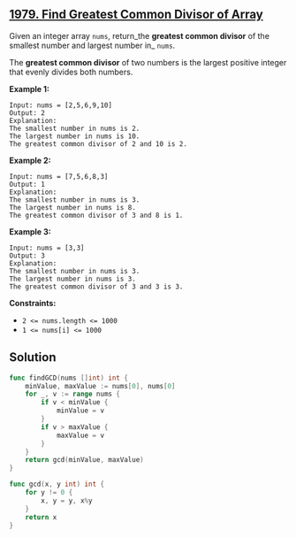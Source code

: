 ## [1979. Find Greatest Common Divisor of Array](https://leetcode.com/problems/find-greatest-common-divisor-of-array/)


Given an integer array `nums`, return_the **greatest common divisor** of the smallest number and largest number in_ `nums`.

The **greatest common divisor** of two numbers is the largest positive integer that evenly divides both numbers.

**Example 1:**

```
Input: nums = [2,5,6,9,10]
Output: 2
Explanation:
The smallest number in nums is 2.
The largest number in nums is 10.
The greatest common divisor of 2 and 10 is 2.
```

**Example 2:**

```
Input: nums = [7,5,6,8,3]
Output: 1
Explanation:
The smallest number in nums is 3.
The largest number in nums is 8.
The greatest common divisor of 3 and 8 is 1.
```

**Example 3:**

```
Input: nums = [3,3]
Output: 3
Explanation:
The smallest number in nums is 3.
The largest number in nums is 3.
The greatest common divisor of 3 and 3 is 3.
```

**Constraints:**

*   `2 <= nums.length <= 1000`
*   `1 <= nums[i] <= 1000`



## Solution

```go
func findGCD(nums []int) int {
    minValue, maxValue := nums[0], nums[0]
    for _, v := range nums {
        if v < minValue {
            minValue = v
        }
        if v > maxValue {
            maxValue = v
        }
    }
    return gcd(minValue, maxValue)
}

func gcd(x, y int) int {
    for y != 0 {
        x, y = y, x%y
    }
    return x
}
```